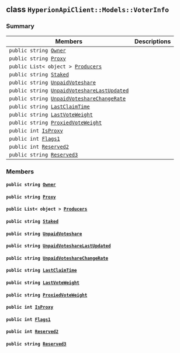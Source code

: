 ## class `HyperionApiClient::Models::VoterInfo` 

### Summary

 Members                        | Descriptions                                
--------------------------------|---------------------------------------------
`public string `[`Owner`](#class_hyperion_api_client_1_1_models_1_1_voter_info_1a2bb39ac02455d05833c5f88b6ddc87ee) | 
`public string `[`Proxy`](#class_hyperion_api_client_1_1_models_1_1_voter_info_1a7d2195539d12ffb181560cdb689fc516) | 
`public List< object > `[`Producers`](#class_hyperion_api_client_1_1_models_1_1_voter_info_1afdd499fd54a8353dec97d092350fcd25) | 
`public string `[`Staked`](#class_hyperion_api_client_1_1_models_1_1_voter_info_1abeb3e2368e3cdf4af6b94736c9d2ec83) | 
`public string `[`UnpaidVoteshare`](#class_hyperion_api_client_1_1_models_1_1_voter_info_1ad815a55753bd0bca61caa663e940ab38) | 
`public string `[`UnpaidVoteshareLastUpdated`](#class_hyperion_api_client_1_1_models_1_1_voter_info_1ae9a6560f8f6df90874fd05e82a9c856b) | 
`public string `[`UnpaidVoteshareChangeRate`](#class_hyperion_api_client_1_1_models_1_1_voter_info_1a132b7ce0091f314d875fc990a7493dc1) | 
`public string `[`LastClaimTime`](#class_hyperion_api_client_1_1_models_1_1_voter_info_1a60d6eef99c687a3c590f53d39405a85d) | 
`public string `[`LastVoteWeight`](#class_hyperion_api_client_1_1_models_1_1_voter_info_1a10bdbf358b268dd6a742c5a63d72c478) | 
`public string `[`ProxiedVoteWeight`](#class_hyperion_api_client_1_1_models_1_1_voter_info_1a8211f4b3cb0da813262885ed0ab836a1) | 
`public int `[`IsProxy`](#class_hyperion_api_client_1_1_models_1_1_voter_info_1a8d23c015e27838bf41e0890dc0f0ae6a) | 
`public int `[`Flags1`](#class_hyperion_api_client_1_1_models_1_1_voter_info_1ae05d8cc6e54e30b67f11499de5d4f819) | 
`public int `[`Reserved2`](#class_hyperion_api_client_1_1_models_1_1_voter_info_1a56e99c547c202e0cfa751db154f1d919) | 
`public string `[`Reserved3`](#class_hyperion_api_client_1_1_models_1_1_voter_info_1ae7dbbc5d1d8e842ec3dad8ae996b5bad) | 

### Members

#### `public string `[`Owner`](#class_hyperion_api_client_1_1_models_1_1_voter_info_1a2bb39ac02455d05833c5f88b6ddc87ee) 

#### `public string `[`Proxy`](#class_hyperion_api_client_1_1_models_1_1_voter_info_1a7d2195539d12ffb181560cdb689fc516) 

#### `public List< object > `[`Producers`](#class_hyperion_api_client_1_1_models_1_1_voter_info_1afdd499fd54a8353dec97d092350fcd25) 

#### `public string `[`Staked`](#class_hyperion_api_client_1_1_models_1_1_voter_info_1abeb3e2368e3cdf4af6b94736c9d2ec83) 

#### `public string `[`UnpaidVoteshare`](#class_hyperion_api_client_1_1_models_1_1_voter_info_1ad815a55753bd0bca61caa663e940ab38) 

#### `public string `[`UnpaidVoteshareLastUpdated`](#class_hyperion_api_client_1_1_models_1_1_voter_info_1ae9a6560f8f6df90874fd05e82a9c856b) 

#### `public string `[`UnpaidVoteshareChangeRate`](#class_hyperion_api_client_1_1_models_1_1_voter_info_1a132b7ce0091f314d875fc990a7493dc1) 

#### `public string `[`LastClaimTime`](#class_hyperion_api_client_1_1_models_1_1_voter_info_1a60d6eef99c687a3c590f53d39405a85d) 

#### `public string `[`LastVoteWeight`](#class_hyperion_api_client_1_1_models_1_1_voter_info_1a10bdbf358b268dd6a742c5a63d72c478) 

#### `public string `[`ProxiedVoteWeight`](#class_hyperion_api_client_1_1_models_1_1_voter_info_1a8211f4b3cb0da813262885ed0ab836a1) 

#### `public int `[`IsProxy`](#class_hyperion_api_client_1_1_models_1_1_voter_info_1a8d23c015e27838bf41e0890dc0f0ae6a) 

#### `public int `[`Flags1`](#class_hyperion_api_client_1_1_models_1_1_voter_info_1ae05d8cc6e54e30b67f11499de5d4f819) 

#### `public int `[`Reserved2`](#class_hyperion_api_client_1_1_models_1_1_voter_info_1a56e99c547c202e0cfa751db154f1d919) 

#### `public string `[`Reserved3`](#class_hyperion_api_client_1_1_models_1_1_voter_info_1ae7dbbc5d1d8e842ec3dad8ae996b5bad) 


